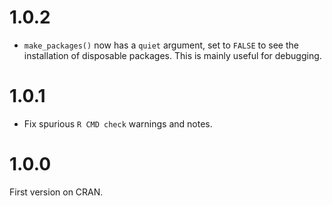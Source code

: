 
# 1.0.2

* `make_packages()` now has a `quiet` argument, set to `FALSE`
  to see the installation of disposable packages. This is mainly
  useful for debugging.

# 1.0.1

* Fix spurious `R CMD check` warnings and notes.

# 1.0.0

First version on CRAN.
